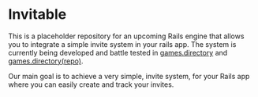 # Invitable

This is a placeholder repository for an upcoming Rails engine that allows you to integrate a simple invite system in your rails app.
The system is currently being developed and battle tested in [games.directory](https://games.directory) and [games.directory(repo)](https://github.com/games-directory/games.directory).

Our main goal is to achieve a very simple, invite system, for your Rails app where you can easily create and track your invites.
